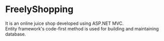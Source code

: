 # FreelyShopping

It is an online juice shop developed using ASP.NET MVC.<br/>
Entity framework's code-first method is used for building and maintaining database.
